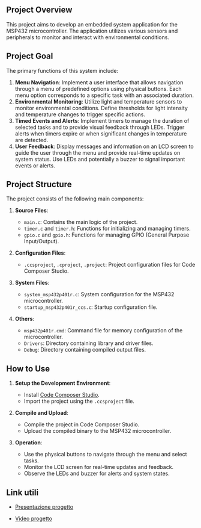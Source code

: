 ## Project Overview

This project aims to develop an embedded system application for the MSP432 microcontroller. The application utilizes various sensors and peripherals to monitor and interact with environmental conditions.

## Project Goal

The primary functions of this system include:

1. **Menu Navigation**: Implement a user interface that allows navigation through a menu of predefined options using physical buttons. Each menu option corresponds to a specific task with an associated duration.
2. **Environmental Monitoring**: Utilize light and temperature sensors to monitor environmental conditions. Define thresholds for light intensity and temperature changes to trigger specific actions.
3. **Timed Events and Alerts**: Implement timers to manage the duration of selected tasks and to provide visual feedback through LEDs. Trigger alerts when timers expire or when significant changes in temperature are detected.
4. **User Feedback**: Display messages and information on an LCD screen to guide the user through the menu and provide real-time updates on system status. Use LEDs and potentially a buzzer to signal important events or alerts.

## Project Structure

The project consists of the following main components:

1. **Source Files**:
   - `main.c`: Contains the main logic of the project.
   - `timer.c` and `timer.h`: Functions for initializing and managing timers.
   - `gpio.c` and `gpio.h`: Functions for managing GPIO (General Purpose Input/Output).

2. **Configuration Files**:
   - `.ccsproject`, `.cproject`, `.project`: Project configuration files for Code Composer Studio.

3. **System Files**:
   - `system_msp432p401r.c`: System configuration for the MSP432 microcontroller.
   - `startup_msp432p401r_ccs.c`: Startup configuration file.

4. **Others**:
   - `msp432p401r.cmd`: Command file for memory configuration of the microcontroller.
   - `Drivers`: Directory containing library and driver files.
   - `Debug`: Directory containing compiled output files.

## How to Use

1. **Setup the Development Environment**:
   - Install [Code Composer Studio](https://www.ti.com/tool/CCSTUDIO).
   - Import the project using the `.ccsproject` file.

2. **Compile and Upload**:
   - Compile the project in Code Composer Studio.
   - Upload the compiled binary to the MSP432 microcontroller.

3. **Operation**:
   - Use the physical buttons to navigate through the menu and select tasks.
   - Monitor the LCD screen for real-time updates and feedback.
   - Observe the LEDs and buzzer for alerts and system states.

## Link utili

  - [Presentazione progetto](https://docs.google.com/presentation/d/1akwyEOqc3FRNULJlvh5p67DcEXYNSdqN/edit?usp=sharing&ouid=109986732659211978447&rtpof=true&sd=true)

  - [Video progetto](https://youtu.be/KnO2sZ6FoGI)

